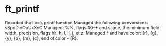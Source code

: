 # ft_printf
Recoded the libc’s printf function
Managed the following conversions: sSpdDioOuUxXcC
Managed: %%, flags #0-+ and space, the minimum field-width, precision, flags hh, h, l, ll, j, et z.
Maneged * and have color: {r}, {g}, {y}, {b}, {m}, {c}, end of color - {R}.
